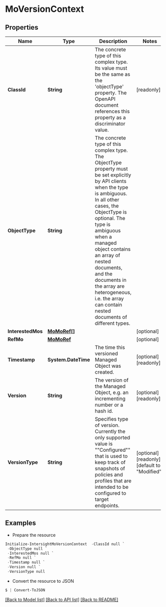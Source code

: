 # MoVersionContext
## Properties

Name | Type | Description | Notes
------------ | ------------- | ------------- | -------------
**ClassId** | **String** | The concrete type of this complex type. Its value must be the same as the &#39;objectType&#39; property. The OpenAPI document references this property as a discriminator value. | [readonly] 
**ObjectType** | **String** | The concrete type of this complex type. The ObjectType property must be set explicitly by API clients when the type is ambiguous. In all other cases, the  ObjectType is optional.  The type is ambiguous when a managed object contains an array of nested documents, and the documents in the array are heterogeneous, i.e. the array can contain nested documents of different types. | 
**InterestedMos** | [**MoMoRef[]**](MoMoRef.md) |  | [optional] 
**RefMo** | [**MoMoRef**](MoMoRef.md) |  | [optional] 
**Timestamp** | **System.DateTime** | The time this versioned Managed Object was created. | [optional] [readonly] 
**Version** | **String** | The version of the Managed Object, e.g. an incrementing number or a hash id. | [optional] [readonly] 
**VersionType** | **String** | Specifies type of version. Currently the only supported value is &quot;&quot;Configured&quot;&quot; that is used to keep track of snapshots of policies and profiles that are intended to be configured to target endpoints. | [optional] [readonly] [default to "Modified"]

## Examples

- Prepare the resource
```powershell
Initialize-IntersightMoVersionContext  -ClassId null `
 -ObjectType null `
 -InterestedMos null `
 -RefMo null `
 -Timestamp null `
 -Version null `
 -VersionType null
```

- Convert the resource to JSON
```powershell
$ | Convert-ToJSON
```

[[Back to Model list]](../README.md#documentation-for-models) [[Back to API list]](../README.md#documentation-for-api-endpoints) [[Back to README]](../README.md)

